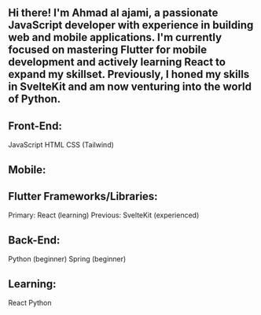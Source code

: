 Hi there!  I'm Ahmad al ajami, a passionate JavaScript developer with experience in building web and mobile applications. 
I'm currently focused on mastering Flutter for mobile development and actively learning React to expand my skillset. 
Previously, I honed my skills in SvelteKit and am now venturing into the world of Python. 
---------------

Front-End:
---------------
JavaScript 
HTML
CSS (Tailwind)

Mobile:
---------------
Flutter
Frameworks/Libraries:
---------------
Primary: React (learning)
Previous: SvelteKit (experienced)

Back-End:
---------------
Python (beginner)
Spring (beginner)

Learning:
---------------
React
Python

